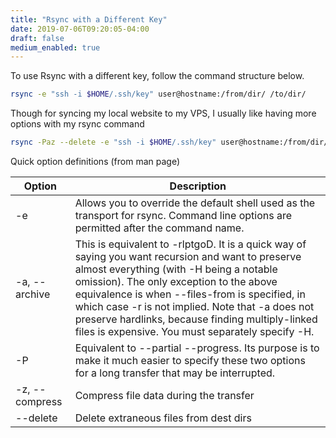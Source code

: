 ```yaml
---
title: "Rsync with a Different Key"
date: 2019-07-06T09:20:05-04:00
draft: false
medium_enabled: true
---
```


To use Rsync with a different key, follow the command structure below.

```bash
rsync -e "ssh -i $HOME/.ssh/key" user@hostname:/from/dir/ /to/dir/
```

Though for syncing my local website to my VPS, I usually like having more options with my rsync command

```bash
rsync -Paz --delete -e "ssh -i $HOME/.ssh/key" user@hostname:/from/dir/ /to/dir/
```

Quick option definitions (from man page)

| Option         | Description                                                  |
| -------------- | ------------------------------------------------------------ |
| -e             | Allows you to override the default shell used as the transport for rsync.  Command line options are permitted after the command name. |
| -a, --archive  | This is equivalent to -rlptgoD. It is a quick way of saying you want recursion and want to preserve almost everything (with -H being a notable omission).  The only exception to the above equivalence is when --files-from is specified, in which case -r is not implied. Note that -a does not preserve hardlinks, because finding multiply-linked files is expensive.  You must separately specify -H. |
| -P             | Equivalent to --partial --progress.  Its purpose is to make it much easier to specify these two options for a long transfer that may be interrupted. |
| -z, --compress | Compress file data during the transfer                       |
| --delete       | Delete extraneous files from dest dirs                       |

